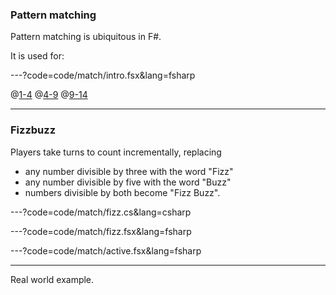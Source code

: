 ### Pattern matching

Pattern matching is ubiquitous in F#. 

It is used for:

---?code=code/match/intro.fsx&lang=fsharp

@[1-4]()
@[4-9]()
@[9-14]()


---

### Fizzbuzz

Players take turns to count incrementally, replacing

- any number divisible by three with the word "Fizz"
- any number divisible by five with the word "Buzz"
- numbers divisible by both become "Fizz Buzz".


---?code=code/match/fizz.cs&lang=csharp

---?code=code/match/fizz.fsx&lang=fsharp

---?code=code/match/active.fsx&lang=fsharp

---

Real world example.